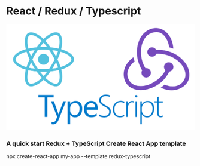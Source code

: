 # React / Redux / Typescript

![Screenshot](rrts.png)

### A quick start Redux + TypeScript Create React App template

npx create-react-app my-app --template redux-typescript
